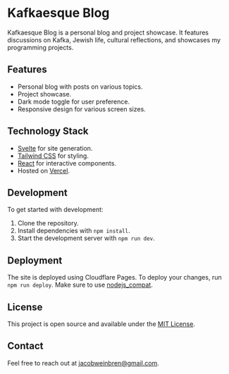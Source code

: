 # Kafkaesque Blog

Kafkaesque Blog is a personal blog and project showcase. It features discussions on Kafka, Jewish life, cultural reflections, and showcases my programming projects.

## Features

- Personal blog with posts on various topics.
- Project showcase.
- Dark mode toggle for user preference.
- Responsive design for various screen sizes.

## Technology Stack

- [Svelte](https://svelte.dev/) for site generation.
- [Tailwind CSS](https://tailwindcss.com/) for styling.
- [React](https://reactjs.org/) for interactive components.
- Hosted on [Vercel](https://vercel.com/).

## Development

To get started with development:

1. Clone the repository.
2. Install dependencies with `npm install`.
3. Start the development server with `npm run dev`.

## Deployment

The site is deployed using Cloudflare Pages. To deploy your changes, run `npm run deploy`. Make sure to use [nodejs_compat](https://developers.cloudflare.com/workers/runtime-apis/nodejs/).

## License

This project is open source and available under the [MIT License](LICENSE).

## Contact

Feel free to reach out at [jacobweinbren@gmail.com](mailto:jacobweinbren@gmail.com).
